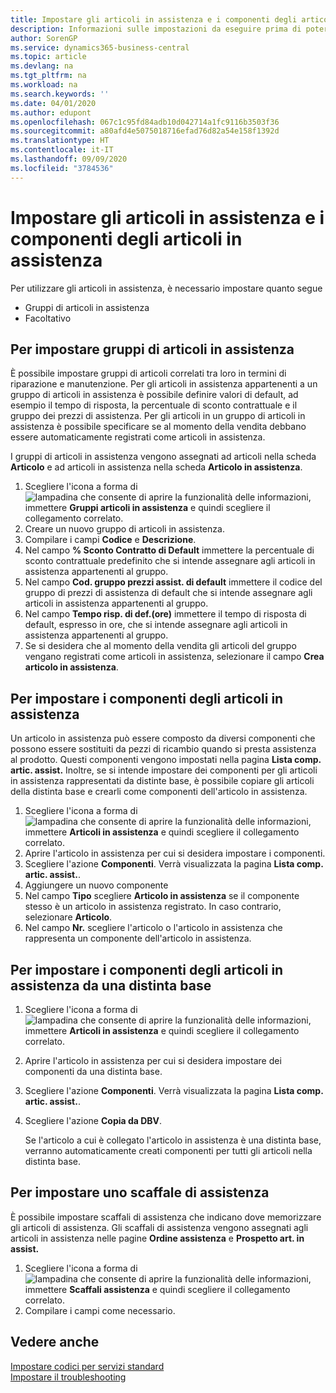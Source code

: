 ```yaml
---
title: Impostare gli articoli in assistenza e i componenti degli articoli in assistenza | Documenti Microsoft
description: Informazioni sulle impostazioni da eseguire prima di poter utilizzare gli articoli di assistenza, inclusi i valori di default, ad esempio il tempo di risposta, la percentuale di sconto contrattuale e il gruppo dei prezzi di assistenza.
author: SorenGP
ms.service: dynamics365-business-central
ms.topic: article
ms.devlang: na
ms.tgt_pltfrm: na
ms.workload: na
ms.search.keywords: ''
ms.date: 04/01/2020
ms.author: edupont
ms.openlocfilehash: 067c1c95fd84adb10d042714a1fc9116b3503f36
ms.sourcegitcommit: a80afd4e5075018716efad76d82a54e158f1392d
ms.translationtype: HT
ms.contentlocale: it-IT
ms.lasthandoff: 09/09/2020
ms.locfileid: "3784536"
---
```

# <a name="set-up-service-items-and-service-item-components"></a>Impostare gli articoli in assistenza e i componenti degli articoli in assistenza
Per utilizzare gli articoli in assistenza, è necessario impostare quanto segue

* Gruppi di articoli in assistenza
* Facoltativo

## <a name="to-set-up-service-item-groups"></a>Per impostare gruppi di articoli in assistenza
È possibile impostare gruppi di articoli correlati tra loro in termini di riparazione e manutenzione. Per gli articoli in assistenza appartenenti a un gruppo di articoli in assistenza è possibile definire valori di default, ad esempio il tempo di risposta, la percentuale di sconto contrattuale e il gruppo dei prezzi di assistenza. Per gli articoli in un gruppo di articoli in assistenza è possibile specificare se al momento della vendita debbano essere automaticamente registrati come articoli in assistenza.  

I gruppi di articoli in assistenza vengono assegnati ad articoli nella scheda **Articolo** e ad articoli in assistenza nella scheda **Articolo in assistenza**.  

1. Scegliere l'icona a forma di ![lampadina che consente di aprire la funzionalità delle informazioni](media/ui-search/search_small.png "Informazioni sull'operazione che si desidera eseguire"), immettere **Gruppi articoli in assistenza** e quindi scegliere il collegamento correlato.  
2. Creare un nuovo gruppo di articoli in assistenza.  
3. Compilare i campi **Codice** e **Descrizione**.  
4. Nel campo **% Sconto Contratto di Default** immettere la percentuale di sconto contrattuale predefinito che si intende assegnare agli articoli in assistenza appartenenti al gruppo.  
5. Nel campo **Cod. gruppo prezzi assist. di default** immettere il codice del gruppo di prezzi di assistenza di default che si intende assegnare agli articoli in assistenza appartenenti al gruppo.  
6. Nel campo **Tempo risp. di def.(ore)** immettere il tempo di risposta di default, espresso in ore, che si intende assegnare agli articoli in assistenza appartenenti al gruppo.  
7. Se si desidera che al momento della vendita gli articoli del gruppo vengano registrati come articoli in assistenza, selezionare il campo **Crea articolo in assistenza**.  

## <a name="to-set-up-service-item-components"></a>Per impostare i componenti degli articoli in assistenza
Un articolo in assistenza può essere composto da diversi componenti che possono essere sostituiti da pezzi di ricambio quando si presta assistenza al prodotto. Questi componenti vengono impostati nella pagina **Lista comp. artic. assist.** Inoltre, se si intende impostare dei componenti per gli articoli in assistenza rappresentati da distinte base, è possibile copiare gli articoli della distinta base e crearli come componenti dell'articolo in assistenza.

1. Scegliere l'icona a forma di ![lampadina che consente di aprire la funzionalità delle informazioni](media/ui-search/search_small.png "Informazioni sull'operazione che si desidera eseguire"), immettere **Articoli in assistenza** e quindi scegliere il collegamento correlato.
2. Aprire l'articolo in assistenza per cui si desidera impostare i componenti.  
3. Scegliere l'azione **Componenti**. Verrà visualizzata la pagina **Lista comp. artic. assist.**.  
4. Aggiungere un nuovo componente  
5. Nel campo **Tipo** scegliere **Articolo in assistenza** se il componente stesso è un articolo in assistenza registrato. In caso contrario, selezionare **Articolo**.  
6. Nel campo **Nr.** scegliere l'articolo o l'articolo in assistenza che rappresenta un componente dell'articolo in assistenza.  

## <a name="to-set-up-service-item-components-from-a-bom"></a>Per impostare i componenti degli articoli in assistenza da una distinta base
1.  Scegliere l'icona a forma di ![lampadina che consente di aprire la funzionalità delle informazioni](media/ui-search/search_small.png "Informazioni sull'operazione che si desidera eseguire"), immettere **Articoli in assistenza** e quindi scegliere il collegamento correlato.  
2. Aprire l'articolo in assistenza per cui si desidera impostare dei componenti da una distinta base.  
3. Scegliere l'azione **Componenti**. Verrà visualizzata la pagina **Lista comp. artic. assist.**.  
4. Scegliere l'azione **Copia da DBV**.  

    Se l'articolo a cui è collegato l'articolo in assistenza è una distinta base, verranno automaticamente creati componenti per tutti gli articoli nella distinta base.  

## <a name="to-set-up-a-service-shelf"></a>Per impostare uno scaffale di assistenza
È possibile impostare scaffali di assistenza che indicano dove memorizzare gli articoli di assistenza. Gli scaffali di assistenza vengono assegnati agli articoli in assistenza nelle pagine **Ordine assistenza** e **Prospetto art. in assist.**  

1. Scegliere l'icona a forma di ![lampadina che consente di aprire la funzionalità delle informazioni](media/ui-search/search_small.png "Informazioni sull'operazione che si desidera eseguire"), immettere **Scaffali assistenza** e quindi scegliere il collegamento correlato.
2. Compilare i campi come necessario.

## <a name="see-also"></a>Vedere anche
[Impostare codici per servizi standard](service-how-setup-service-coding.md)   
[Impostare il troubleshooting](service-how-setup-troubleshooting.md)
